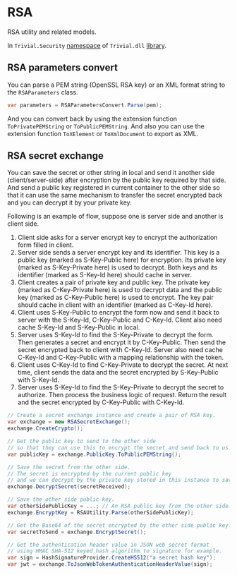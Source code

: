 # RSA

RSA utility and related models.

In `Trivial.Security` [namespace](../) of `Trivial.dll` [library](../../).

## RSA parameters convert

You can parse a PEM string (OpenSSL RSA key) or an XML format string to the `RSAParameters` class.

```csharp
var parameters = RSAParametersConvert.Parse(pem);
```

And you can convert back by using the extension function `ToPrivatePEMString` or `ToPublicPEMString`. And also you can use the extension function `ToXElement` or `ToXmlDocument` to export as XML.

## RSA secret exchange

You can save the secret or other string in local and send it another side (client/server-side) after encryption by the public key required by that side. And send a public key registered in current container to the other side so that it can use the same mechanism to transfer the secret encrypted back and you can decrypt it by your private key.

Following is an example of flow, suppose one is server side and another is client side.

1. Client side asks for a server encrypt key to encrypt the authorization form filled in client.
2. Server side sends a server encrypt key and its identifier. This key is a public key (marked as S-Key-Public here) for encryption. Its private key (marked as S-Key-Private here) is used to decrypt. Both keys and its identifier (marked as S-Key-Id here) should cache in server.
3. Client creates a pair of private key and public key. The private key (marked as C-Key-Private here) is used to decrypt data and the public key (marked as C-Key-Public here) is used to encrypt. The key pair should cache in client with an identifier (marked as C-Key-Id here).
4. Client uses S-Key-Public to encrypt the form now and send it back to server with the S-Key-Id, C-Key-Public and C-Key-Id. Client also need cache S-Key-Id and S-Key-Public in local.
5. Server uses S-Key-Id to find the S-Key-Private to decrypt the form. Then generates a secret and encrypt it by C-Key-Public. Then send the secret encrypted back to client with C-Key-Id. Server also need cache C-Key-Id and C-Key-Public with a mapping relationship with the token.
6. Client uses C-Key-Id to find C-Key-Private to decrypt the secret. At next time, client sends the data and the secret encrypted by S-Key-Public with S-Key-Id.
7. Server uses S-Key-Id to find the S-Key-Private to decrypt the secret to authorize. Then process the business logic of request. Return the result and the secret encrypted by C-Key-Public with C-Key-Id.

```csharp
// Create a secret exchange instance and create a pair of RSA key.
var exchange = new RSASecretExchange();
exchange.CreateCrypto();

// Get the public key to send to the other side
// so that they can use this to encrypt the secret and send back to us.
var publicKey = exchange.PublicKey.ToPublicPEMString();

// Save the secret from the other side.
// The secret is encrypted by the current public key
// and we can decrypt by the private key stored in this instance to save.
exchange.DecryptSecret(secretReceived);

// Save the other side public key.
var otherSidePublicKey = ...; // An RSA public key from the other side.
exchange.EncryptKey = RSAUtility.Parse(otherSidePublicKey);

// Get the Base64 of the secret encrypted by the other side public key.
var secretToSend = exchange.EncryptSecret();

// Get the authentication header value in JSON web secret format
// using HMAC SHA-512 keyed hash algorithm to signature for example.
var sign = HashSignatureProvider.CreateHS512("a secret hash key");
var jwt = exchange.ToJsonWebTokenAuthenticationHeaderValue(sign);
```
